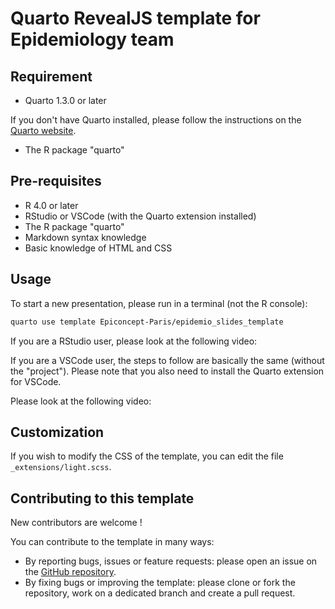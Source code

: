 # Quarto RevealJS template for Epidemiology team

## Requirement

- Quarto 1.3.0 or later

If you don't have Quarto installed, please follow the instructions on the [Quarto website](https://quarto.org/docs/get-started/).

- The R package "quarto"

## Pre-requisites

- R 4.0 or later
- RStudio or VSCode (with the Quarto extension installed)
- The R package "quarto"
- Markdown syntax knowledge
- Basic knowledge of HTML and CSS

## Usage

To start a new presentation, please run in a terminal (not the R console):

```bash
quarto use template Epiconcept-Paris/epidemio_slides_template
```

If you are a RStudio user, please look at the following video:


If you are a VSCode user, the steps to follow are basically the same (without the "project"). Please note that you also need to install the Quarto extension for VSCode.

Please look at the following video:

## Customization

If you wish to modify the CSS of the template, you can edit the file `_extensions/light.scss`.

## Contributing to this template

New contributors are welcome !

You can contribute to the template in many ways:

- By reporting bugs, issues or feature requests: please open an issue on
  the [GitHub
  repository](https://github.com/Epiconcept-Paris/epidemio_slides_template/issues).
- By fixing bugs or improving the template: please clone or fork the
  repository, work on a dedicated branch and create a pull request.